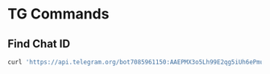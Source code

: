 # TG Commands

## Find Chat ID

```bash
curl 'https://api.telegram.org/bot7085961150:AAEPMX3o5Lh99E2qg5iUh6ePmu6xM2jgYaI/getUpdates'
```